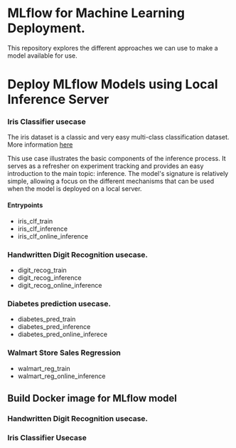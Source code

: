 # MLflow for Machine Learning Deployment. 

This repository explores the different approaches we can use to make a model available for use. 

# Deploy MLflow Models using Local Inference Server

### Iris Classifier usecase

The iris dataset is a classic and very easy multi-class classification dataset. More information [here](https://scikit-learn.org/stable/modules/generated/sklearn.datasets.load_iris.html)

This use case illustrates the basic components of the inference process. It serves as a refresher on experiment tracking and provides an easy introduction to the main topic: inference. The model's signature is relatively simple, allowing a focus on the different mechanisms that can be used when the model is deployed on a local server.

#### Entrypoints

* iris_clf_train
* iris_clf_inference
* iris_clf_online_inference

### Handwritten Digit Recognition usecase.


* digit_recog_train
* digit_recog_inference
* digit_recog_online_inference

### Diabetes prediction usecase.


* diabetes_pred_train
* diabetes_pred_inference
* diabetes_pred_online_inferece

### Walmart Store Sales Regression

* walmart_reg_train
* walmart_reg_online_inference

## Build Docker image for MLflow model

### Handwritten Digit Recognition usecase.

### Iris Classifier Usecase


